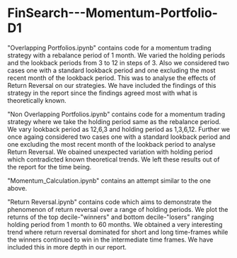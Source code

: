 # FinSearch---Momentum-Portfolio-D1

"Overlapping Portfolios.ipynb" contains code for a momentum trading strategy with a rebalance period of 1 month. We varied the holding periods and the lookback periods from 3 to 12 
in steps of 3. Also we considered two cases one with a standard lookback period and one excluding the most recent month of the lookback period. This was to analyse the effects 
of Return Reversal on our strategies. We have included the findings of this strategy in the report since the findings agreed most with what is theoretically known.

"Non Overlapping Portfolios.ipynb" contains code for a momentum trading strategy where we take the holding period same as the rebalance period. We vary lookback period as 12,6,3
and holding period as 1,3,6,12. Further we once againg considered two cases one with a standard lookback period and one excluding the most recent month of the lookback period to 
analyse Return Reversal. We obained unexpected variation with holding period which contradicted known theoretical trends. We left these results out of the report for the time
being.

"Momentum_Calculation.ipynb" contains an attempt similar to the one above.

"Return Reversal.ipynb" contains code which aims to demonstrate the phenomenon of return reversal over a range of holding periods. We plot the returns of the top decile-"winners"
and bottom decile-"losers" ranging holding period from 1 month to 60 months. We obtained a very interesting trend where return reversal dominated for short and long time-frames 
while the winners continued to win in the intermediate time frames. We have included this in more depth in our report.
